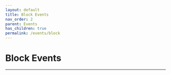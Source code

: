 ```yaml
---
layout: default
title: Block Events
nav_order: 2
parent: Events
has_children: true
permalink: /events/block
---
```


# Block Events

---
